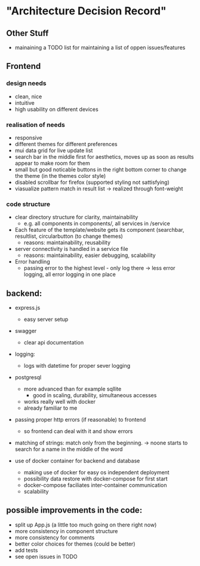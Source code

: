 # "Architecture Decision Record"

## Other Stuff
  - mainaining a TODO list for maintaining a list of oppen issues/features

## Frontend

### design needs
  - clean, nice
  - intuitive
  - high usability on different devices

###  realisation of needs
  - responsive 
  - different themes for different preferences
  - mui data grid for live update list 
  - search bar in the middle first for aesthetics, moves up as soon as results appear to make room for them
  - small but good noticable buttons in the right bottom corner to change the theme (in the themes color style)
  - disabled scrollbar for firefox (supported styling not sattisfying)
  - viasualize pattern match in result list -> realized through font-weight

### code structure 
  - clear directory structure for clarity, maintainability
      - e.g. all components in components/, all services in /service
  - Each feature of the template/website  gets its component (searchbar, resultlist, circularbutton (to change themes)
      - reasons: maintainability, reusability
  - server connectivity is handled in a service file
      - reasons: maintainability, easier debugging, scalability
  - Error handling
      - passing error to the highest level - only log there -> less error logging, all error logging in one place


## backend:
  - express.js
    - easy server setup
  - swagger
    - clear api documentation 
  - logging:
    - logs with datetime for proper sever logging  
  - postgresql
    - more advanced than for example sqllite
      - good in scaling, durability, simultaneous accesses 
    - works really well with docker
    - already familiar to me  
  - passing proper http errors (if reasonable) to frontend 
    - so frontend can deal with it and show errors 
  - matching of strings: match only from the beginning. -> noone starts to search for a name in the middle of the word 

  - use of docker container for backend and database
    - making use of docker for easy os independent deployment  
    - possibility data restore with docker-compose for first start
    - docker-compose faciliates inter-container communication 
    - scalability 

## possible improvements in the code:
  - split up App.js (a little too much going on there right now)
  - more consistency in component structure 
  - more consistency for comments 
  - better color choices for themes (could be better)
  - add tests
  - see open issues in TODO

